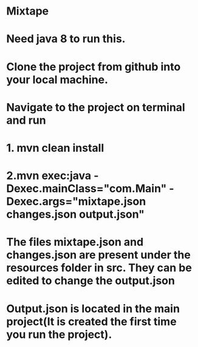 # Mixtape
# Need java 8 to run this.
# Clone the project from github into your local machine.
# Navigate to the project on terminal and run
# 1. mvn clean install
# 2.mvn exec:java -Dexec.mainClass="com.Main" -Dexec.args="mixtape.json changes.json output.json"
# The files mixtape.json and changes.json are present under the resources folder in src. They can be edited to change the output.json
# Output.json is located in the main project(It is created the first time you run the project).
